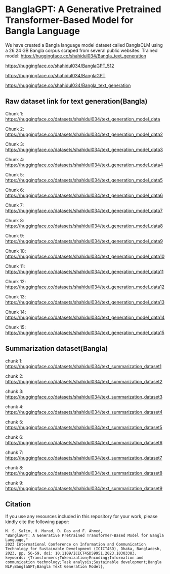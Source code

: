 
# BanglaGPT: A Generative Pretrained Transformer-Based Model for Bangla Language

We have created a Bangla language model dataset called BanglaCLM using a 26.24 GB Bangla corpus scraped from several public websites. 
Trained model: 
https://huggingface.co/shahidul034/Bangla_text_generation

https://huggingface.co/shahidul034/BanglaGPT_512

https://huggingface.co/shahidul034/BanglaGPT

https://huggingface.co/shahidul034/Bangla_text_generation

## Raw dataset link for text generation(Bangla)
Chunk 1: https://huggingface.co/datasets/shahidul034/text_generation_model_data

Chunk 2: https://huggingface.co/datasets/shahidul034/text_generation_model_data2

Chunk 3: https://huggingface.co/datasets/shahidul034/text_generation_model_data3

Chunk 4: https://huggingface.co/datasets/shahidul034/text_generation_model_data4

Chunk 5: https://huggingface.co/datasets/shahidul034/text_generation_model_data5

Chunk 6: https://huggingface.co/datasets/shahidul034/text_generation_model_data6

Chunk 7: https://huggingface.co/datasets/shahidul034/text_generation_model_data7

Chunk 8: https://huggingface.co/datasets/shahidul034/text_generation_model_data8

Chunk 9: https://huggingface.co/datasets/shahidul034/text_generation_model_data9

Chunk 10: https://huggingface.co/datasets/shahidul034/text_generation_model_data10

Chunk 11: https://huggingface.co/datasets/shahidul034/text_generation_model_data11

Chunk 12: https://huggingface.co/datasets/shahidul034/text_generation_model_data12

Chunk 13: https://huggingface.co/datasets/shahidul034/text_generation_model_data13

Chunk 14: https://huggingface.co/datasets/shahidul034/text_generation_model_data14

Chunk 15: https://huggingface.co/datasets/shahidul034/text_generation_model_data15

## Summarization dataset(Bangla)
chunk 1: https://huggingface.co/datasets/shahidul034/text_summarization_dataset1

chunk 2: https://huggingface.co/datasets/shahidul034/text_summarization_dataset2

chunk 3: https://huggingface.co/datasets/shahidul034/text_summarization_dataset3

chunk 4: https://huggingface.co/datasets/shahidul034/text_summarization_dataset4

chunk 5: https://huggingface.co/datasets/shahidul034/text_summarization_dataset5

chunk 6: https://huggingface.co/datasets/shahidul034/text_summarization_dataset6

chunk 7: https://huggingface.co/datasets/shahidul034/text_summarization_dataset7

chunk 8: https://huggingface.co/datasets/shahidul034/text_summarization_dataset8

chunk 9: https://huggingface.co/datasets/shahidul034/text_summarization_dataset9
## Citation
If you use any resources included in this repository for your work, please kindly cite the following paper:
```
M. S. Salim, H. Murad, D. Das and F. Ahmed,
"BanglaGPT: A Generative Pretrained Transformer-Based Model for Bangla Language,"
2023 International Conference on Information and Communication Technology for Sustainable Development (ICICT4SD), Dhaka, Bangladesh, 2023, pp. 56-59, doi: 10.1109/ICICT4SD59951.2023.10303383. 
keywords: {Transformers;Tokenization;Encoding;Information and communication technology;Task analysis;Sustainable development;Bangla NLP;BanglaGPT;Bangla Text Generation Model},
```
